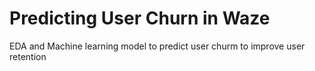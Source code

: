 # Predicting User Churn in Waze

EDA and Machine learning model to predict user churm to improve user retention
